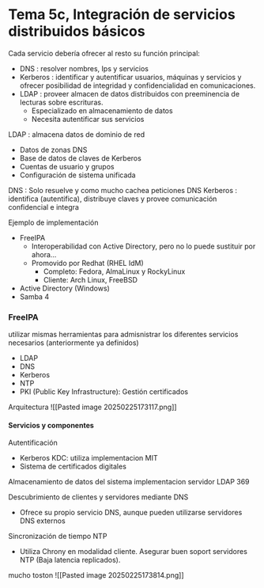 # Tema 5c, Integración de servicios distribuidos básicos

Cada servicio debería ofrecer al resto su función principal:
- DNS : resolver nombres, Ips y servicios
- Kerberos : identificar y autentificar usuarios, máquinas y servicios y ofrecer posibilidad de integridad y confidencialidad en comunicaciones.
- LDAP : proveer almacen de datos distribuidos con preeminencia de lecturas sobre escrituras.
	- Especializado en almacenamiento de datos
	- Necesita autentificar sus servicios

LDAP : almacena datos de dominio de red
- Datos de zonas DNS
- Base de datos de claves de Kerberos
- Cuentas de usuario y grupos
- Configuración de sistema unificada

DNS : Solo resuelve y como mucho cachea peticiones DNS
Kerberos : identifica (autentifica), distribuye claves y provee comunicación confidencial e integra

Ejemplo de implementación
- FreeIPA
	- Interoperabilidad con Active Directory, pero no lo puede sustituir por ahora...
	- Promovido por Redhat (RHEL IdM)
		- Completo: Fedora, AlmaLinux y RockyLinux
		- Cliente: Arch Linux, FreeBSD
- Active Directory (Windows)
- Samba 4


### FreeIPA


utilizar mismas herramientas para admisnistrar los diferentes servicios necesarios (anteriormente ya definidos)
- LDAP
- DNS
- Kerberos
- NTP
- PKI (Public Key Infrastructure): Gestión certificados

Arquitectura
![[Pasted image 20250225173117.png]]

#### Servicios y componentes
Autentificación
- Kerberos KDC: utiliza implementacion MIT
- Sistema de certificados digitales

Almacenamiento de datos del sistema implementacion servidor LDAP 369

Descubrimiento de clientes y servidores mediante DNS 
- Ofrece su propio servicio DNS, aunque pueden utilizarse servidores DNS externos

Sincronización de tiempo NTP
- Utiliza Chrony en modalidad cliente. Asegurar buen soport servidores NTP (Baja latencia replicados).

mucho toston
![[Pasted image 20250225173814.png]]

